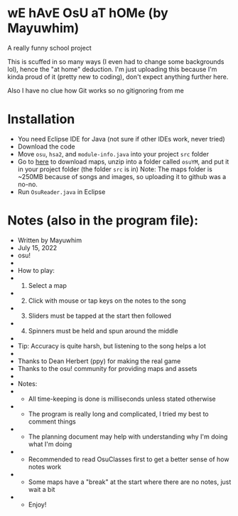 # wE hAvE OsU aT hOMe (by Mayuwhim)
A really funny school project

This is scuffed in so many ways (I even had to change some backgrounds lol), hence the "at home" deduction. I'm just uploading this because I'm kinda proud of it (pretty new to coding), don't expect anything further here.

Also I have no clue how Git works so no gitignoring from me

# Installation
- You need Eclipse IDE for Java (not sure if other IDEs work, never tried)
- Download the code
- Move `osu`, `hsa2`, and `module-info.java` into your project `src` folder
- Go to [here](https://drive.google.com/file/d/1A4CaXHLMPGsBx04BdwAf7blhe2FuL4WA/view?usp=sharing) to download maps, unzip into a folder called `osuYM`, and put it in your project folder (the folder `src` is in)
Note: The maps folder is ~250MB because of songs and images, so uploading it to github was a no-no.
- Run `OsuReader.java` in Eclipse

# Notes (also in the program file):
 * Written by Mayuwhim
 * July 15, 2022
 * osu!
 * 
 * How to play:
 * 1. Select a map
 * 2. Click with mouse or tap keys on the notes to the song
 * 3. Sliders must be tapped at the start then followed
 * 4. Spinners must be held and spun around the middle
 * 
 * Tip: Accuracy is quite harsh, but listening to the song helps a lot
 * 
 * Thanks to Dean Herbert (ppy) for making the real game
 * Thanks to the osu! community for providing maps and assets
 * 
 * Notes:
 * - All time-keeping is done is milliseconds unless stated otherwise
 * - The program is really long and complicated, I tried my best to comment things
 * - The planning document may help with understanding why I'm doing what I'm doing
 * - Recommended to read OsuClasses first to get a better sense of how notes work
 * - Some maps have a "break" at the start where there are no notes, just wait a bit
 * - Enjoy!
